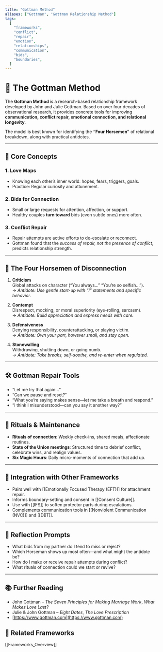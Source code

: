 ```yaml
---
title: "Gottman Method"
aliases: ["Gottman", "Gottman Relationship Method"]
tags:
  [
    "frameworks",
    "conflict",
    "repair",
    "emotion",
    "relationships",
    "communication",
    "bids",
    "boundaries",
  ]
---
```


<!-- @format -->

# 🧪 The Gottman Method

The **Gottman Method** is a research-based relationship framework developed by John and Julie Gottman. Based on over four decades of observational research, it provides concrete tools for improving **communication, conflict repair, emotional connection, and relational longevity**.

The model is best known for identifying the **“Four Horsemen”** of relational breakdown, along with practical antidotes.

---

## 🧠 Core Concepts

### 1. **Love Maps**

- Knowing each other’s inner world: hopes, fears, triggers, goals.
- Practice: Regular curiosity and attunement.

### 2. **Bids for Connection**

- Small or large requests for attention, affection, or support.
- Healthy couples **turn toward** bids (even subtle ones) more often.

### 3. **Conflict Repair**

- Repair attempts are active efforts to de-escalate or reconnect.
- Gottman found that the _success of repair, not the presence of conflict_, predicts relationship strength.

---

## 🐎 The Four Horsemen of Disconnection

1. **Criticism**  
   Global attacks on character (“You always…” “You’re so selfish…”).  
   → _Antidote: Use gentle start-up with “I” statements and specific behavior._

2. **Contempt**  
   Disrespect, mocking, or moral superiority (eye-rolling, sarcasm).  
   → _Antidote: Build appreciation and express needs with care._

3. **Defensiveness**  
   Denying responsibility, counterattacking, or playing victim.  
   → _Antidote: Own your part, however small, and stay open._

4. **Stonewalling**  
   Withdrawing, shutting down, or going numb.  
   → _Antidote: Take breaks, self-soothe, and re-enter when regulated._

---

## 🛠 Gottman Repair Tools

- “Let me try that again…”
- “Can we pause and reset?”
- “What you’re saying makes sense—let me take a breath and respond.”
- “I think I misunderstood—can you say it another way?”

---

## 💬 Rituals & Maintenance

- **Rituals of connection**: Weekly check-ins, shared meals, affectionate routines.
- **State of the Union meetings**: Structured time to debrief conflict, celebrate wins, and realign values.
- **Six Magic Hours**: Daily micro-moments of connection that add up.

---

## 🔄 Integration with Other Frameworks

- Pairs well with [[Emotionally Focused Therapy (EFT)]] for attachment repair.
- Informs boundary-setting and consent in [[Consent Culture]].
- Use with [[IFS]] to soften protector parts during escalations.
- Complements communication tools in [[Nonviolent Communication (NVC)]] and [[DBT]].

---

## 💬 Reflection Prompts

- What bids from my partner do I tend to miss or reject?
- Which Horseman shows up most often—and what might the antidote be?
- How do I make or receive repair attempts during conflict?
- What rituals of connection could we start or revive?

---

## 📚 Further Reading

- John Gottman – _The Seven Principles for Making Marriage Work_, _What Makes Love Last?_
- Julie & John Gottman – _Eight Dates_, _The Love Prescription_
- [https://www.gottman.com](https://www.gottman.com)

## 🔗 Related Frameworks

[[Frameworks_Overview]]
